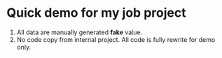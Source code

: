 # Quick demo for my job project

1. All data are manually generated **fake** value.
2. No code copy from internal project. All code is fully rewrite for demo only.
